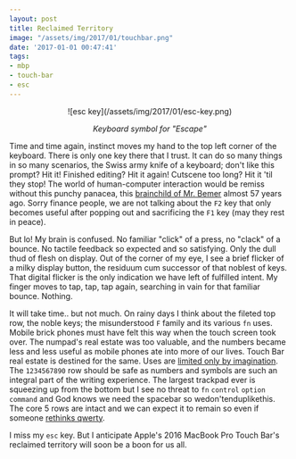 ```yaml
---
layout: post
title: Reclaimed Territory
image: "/assets/img/2017/01/touchbar.png"
date: '2017-01-01 00:47:41'
tags:
- mbp
- touch-bar
- esc
---
```


<div align="center">
![esc key](/assets/img/2017/01/esc-key.png)
<p style="font-style:italic;">Keyboard symbol for "Escape"</p>
</div>

Time and time again, instinct moves my hand to the top left corner of the keyboard. There is only one key there that I trust. It can do so many things in so many scenarios, the Swiss army knife of a keyboard; don't like this prompt? Hit it! Finished editing? Hit it again! Cutscene too long? Hit it 'til they stop! The world of human-computer interaction would be remiss without this punchy panacea, this [brainchild of Mr. Bemer](https://en.wikipedia.org/wiki/Esc_key) almost 57 years ago. Sorry finance people, we are not talking about the `F2` key that only becomes useful after popping out and sacrificing the `F1` key (may they rest in peace).

But lo! My brain is confused. No familiar "click" of a press, no "clack" of a bounce. No tactile feedback so expected and so satisfying. Only the dull thud of flesh on display. Out of the corner of my eye, I see a brief flicker of a milky display button, the residuum cum successor of that noblest of keys. That digital flicker is the only indication we have left of fulfilled intent. My finger moves to tap, tap, tap again, searching in vain for that familiar bounce. Nothing.

It will take time.. but not much. On rainy days I think about the fileted top row, the noble keys; the misunderstood `F` family and its various `fn` uses. Mobile brick phones must have felt this way when the touch screen took over. The numpad's real estate was too valuable, and the numbers became less and less useful as mobile phones ate into more of our lives. Touch Bar real estate is destined for the same. Uses are [limited only by imagination](https://github.com/avatsaev/touchbar_nyancat). The `1234567890` row should be safe as numbers and symbols are such an integral part of the writing experience. The largest trackpad ever is squeezing up from the bottom but I see no threat to `fn` `control` `option` `command` and God knows we need the spacebar so wedon'tenduplikethis. The core 5 rows are intact and we can expect it to remain so even if someone [rethinks qwerty](https://en.wikipedia.org/wiki/Dvorak_Simplified_Keyboard).

I miss my `esc` key. But I anticipate Apple's 2016 MacBook Pro Touch Bar's reclaimed territory will soon be a boon for us all.